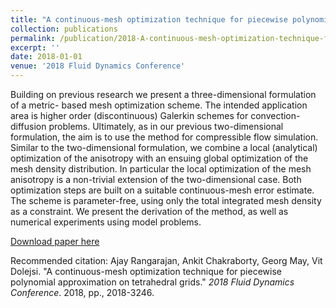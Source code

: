 ```yaml
---
title: "A continuous-mesh optimization technique for piecewise polynomial approximation on tetrahedral grids"
collection: publications
permalink: /publication/2018-A-continuous-mesh-optimization-technique-for-piecewise-polynomial-approximation-on-tetrahedral-grids
excerpt: ''
date: 2018-01-01
venue: '2018 Fluid Dynamics Conference'
---
```

Building on previous research we present a three-dimensional formulation of a metric- based mesh optimization scheme. The intended application area is higher order (discontinuous) Galerkin schemes for convection-diffusion problems. Ultimately, as in our previous two-dimensional formulation, the aim is to use the method for compressible flow simulation. Similar to the two-dimensional formulation, we combine a local (analytical) optimization of the anisotropy with an ensuing global optimization of the mesh density distribution. In particular the local optimization of the mesh anisotropy is a non-trivial extension of the two-dimensional case. Both optimization steps are built on a suitable continuous-mesh error estimate. The scheme is parameter-free, using only the total integrated mesh density as a constraint. We present the derivation of the method, as well as numerical experiments using model problems.

[Download paper here](https://arc.aiaa.org/doi/abs/10.2514/6.2018-3246)


Recommended citation: Ajay Rangarajan, Ankit Chakraborty, Georg May, Vit Dolejsi. &quot;A continuous-mesh optimization technique for piecewise polynomial approximation on tetrahedral grids.&quot; <i>2018 Fluid Dynamics Conference</i>. 2018, pp., 2018-3246.